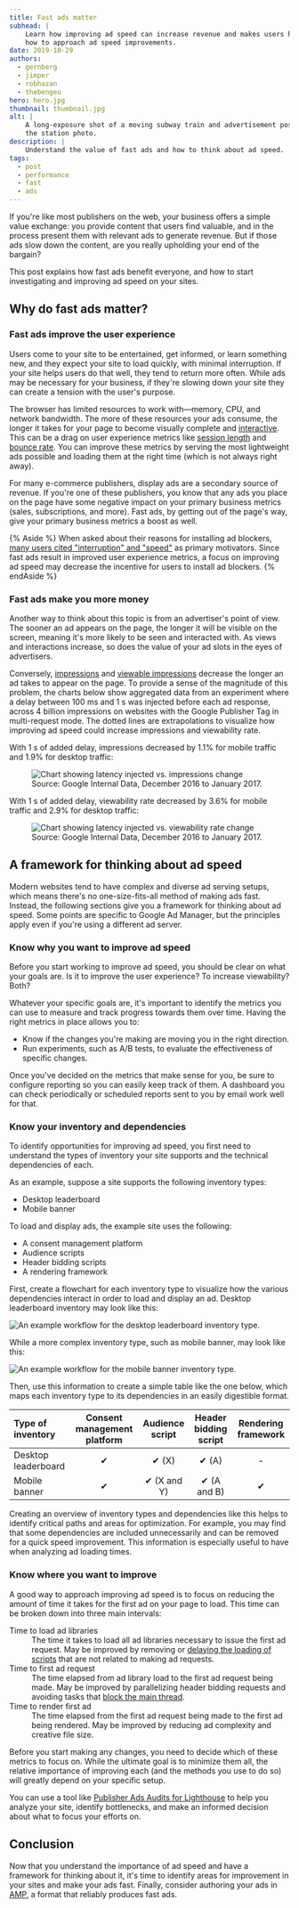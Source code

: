 ```yaml
---
title: Fast ads matter
subhead: |
    Learn how improving ad speed can increase revenue and makes users happy, and
    how to approach ad speed improvements.
date: 2019-10-29
authors:
  - gernberg
  - jimper
  - robhazan
  - thebengeu
hero: hero.jpg
thumbnail: thumbnail.jpg
alt: |
    A long-exposure shot of a moving subway train and advertisement posters at
    the station photo.
description: |
    Understand the value of fast ads and how to think about ad speed.
tags:
  - post
  - performance
  - fast
  - ads
---
```


If you're like most publishers on the web, your business offers a simple value
exchange: you provide content that users find valuable, and in the process
present them with relevant ads to generate revenue. But if those ads slow down
the content, are you really upholding your end of the bargain?

This post explains how fast ads benefit everyone, and how to start investigating
and improving ad speed on your sites.

## Why do fast ads matter?

### Fast ads improve the user experience

Users come to your site to be entertained, get informed, or learn something new,
and they expect your site to load quickly, with minimal interruption. If your
site helps users do that well, they tend to return more often. While ads may be
necessary for your business, if they're slowing down your site they can create a
tension with the user's purpose.

The browser has limited resources to work with—memory, CPU, and network
bandwidth. The more of these resources your ads consume, the longer it takes for
your page to become visually complete and [interactive](/interactive/). This can
be a drag on user experience metrics like [session
length](https://en.wikipedia.org/wiki/Session_(web_analytics)) and [bounce
rate](https://en.wikipedia.org/wiki/Bounce_rate). You can improve these metrics
by serving the most lightweight ads possible and loading them at the right time
(which is not always right away).

For many e-commerce publishers, display ads are a secondary source of revenue.
If you're one of these publishers, you know that any ads you place on the page
have some negative impact on your primary business metrics (sales,
subscriptions, and more). Fast ads, by getting out of the page's way, give your
primary business metrics a boost as well.

{% Aside %} When asked about their reasons for installing ad blockers, [many
users cited "interruption" and
"speed"](https://pagefair.com/blog/2017/adblockreport/) as primary motivators.
Since fast ads result in improved user experience metrics, a focus on improving
ad speed may decrease the incentive for users to install ad blockers. {%
endAside %}

### Fast ads make you more money

Another way to think about this topic is from an advertiser's point of view. The
sooner an ad appears on the page, the longer it will be visible on the screen,
meaning it's more likely to be seen and interacted with. As views and
interactions increase, so does the value of your ad slots in the eyes of
advertisers.

Conversely,
[impressions](https://en.wikipedia.org/wiki/Impression_(online_media)) and
[viewable impressions](https://en.wikipedia.org/wiki/Viewable_Impression)
decrease the longer an ad takes to appear on the page. To provide a sense of the
magnitude of this problem, the charts below show aggregated data from an
experiment where a delay between 100&nbsp;ms and 1&nbsp;s was injected before
each ad response, across 4 billion impressions on websites with the Google
Publisher Tag in multi-request mode. The dotted lines are extrapolations to
visualize how improving ad speed could increase impressions and viewability
rate.

With 1&nbsp;s of added delay, impressions decreased by 1.1% for mobile traffic
and 1.9% for desktop traffic:

<figure class="w-figure w-figure--center">
  <img src="./ad-latency-injected-vs-impressions-change.svg" alt="Chart showing latency injected vs. impressions change">
  <figcaption class="w-figcaption">
    Source: Google Internal Data, December 2016 to January 2017.
  </figcaption>
</figure>

With 1&nbsp;s of added delay, viewability rate decreased by 3.6% for mobile
traffic and 2.9% for desktop traffic:

<figure class="w-figure w-figure--center">
  <img src="./ad-latency-injected-vs-viewability-rate-change.svg" alt="Chart showing latency injected vs. viewability rate change">
  <figcaption class="w-figcaption">
    Source: Google Internal Data, December 2016 to January 2017.
  </figcaption>
</figure>

## A framework for thinking about ad speed

Modern websites tend to have complex and diverse ad serving setups, which means
there's no one-size-fits-all method of making ads fast. Instead, the following
sections give you a framework for thinking about ad speed. Some points are
specific to Google Ad Manager, but the principles apply even if you're using a
different ad server.

### Know why you want to improve ad speed

Before you start working to improve ad speed, you should be clear on what your
goals are. Is it to improve the user experience? To increase viewability? Both?

Whatever your specific goals are, it's important to identify the metrics you can
use to measure and track progress towards them over time. Having the right
metrics in place allows you to:

*   Know if the changes you're making are moving you in the right direction.
*   Run experiments, such as A/B tests, to evaluate the effectiveness of
    specific changes.

Once you've decided on the metrics that make sense for you, be sure to configure
reporting so you can easily keep track of them. A dashboard you can check
periodically or scheduled reports sent to you by email work well for that.

### Know your inventory and dependencies

To identify opportunities for improving ad speed, you first need to understand
the types of inventory your site supports and the technical dependencies of
each.

As an example, suppose a site supports the following inventory types:
* Desktop leaderboard
* Mobile banner

To load and display ads, the example site uses the following:
* A consent management platform
* Audience scripts
* Header bidding scripts
* A rendering framework

First, create a flowchart for each inventory type to visualize how the various
dependencies interact in order to load and display an ad. Desktop leaderboard
inventory may look like this:

![An example workflow for the desktop leaderboard inventory
type.](./desktop-leaderboard.svg)

While a more complex inventory type, such as mobile banner, may look like this:

![An example workflow for the mobile banner inventory
type.](./mobile-banner.svg)

Then, use this information to create a simple table like the one below, which
maps each inventory type to its dependencies in an easily digestible format.

| Type of inventory   | Consent management platform | Audience script    | Header bidding script | Rendering framework |
|:--------------------|:---------------------------:|:------------------:|:---------------------:|:-------------------:|
| Desktop leaderboard |  &#x2714;                   | &#x2714; (X)       | &#x2714; (A)          | -                   |
| Mobile banner       |  &#x2714;                   | &#x2714; (X and Y) | &#x2714; (A and B)    | &#x2714;            |

Creating an overview of inventory types and dependencies like this helps to
identify critical paths and areas for optimization. For example, you may find
that some dependencies are included unnecessarily and can be removed for a quick
speed improvement. This information is especially useful to have when analyzing
ad loading times.

### Know where you want to improve

A good way to approach improving ad speed is to focus on reducing the amount of
time it takes for the first ad on your page to load. This time can be broken
down into three main intervals:

<dl>
    <dt>Time to load ad libraries</dt>
    <dd>The time it takes to load all ad libraries necessary to issue the first ad request. May be improved by removing or <a href="/efficiently-load-third-party-javascript/">delaying the loading of scripts</a> that are not related to making ad requests.</dd>
    <dt>Time to first ad request</dt>
    <dd>The time elapsed from ad library load to the first ad request being made. May be improved by parallelizing header bidding requests and avoiding tasks that <a href="/mainthread-work-breakdown/">block the main thread</a>.</dd>
    <dt>Time to render first ad</dt>
    <dd>The time elapsed from the first ad request being made to the first ad being rendered. May be improved by reducing ad complexity and creative file size.</dd>
</dl>

Before you start making any changes, you need to decide which of these metrics
to focus on. While the ultimate goal is to minimize them all, the relative
importance of improving each (and the methods you use to do so) will greatly
depend on your specific setup. 

You can use a tool like [Publisher Ads Audits for
Lighthouse](https://developers.google.com/publisher-ads-audits) to help you
analyze your site, identify bottlenecks, and make an informed decision about
what to focus your efforts on.

## Conclusion

Now that you understand the importance of ad speed and have a framework for
thinking about it, it's time to identify areas for improvement in your sites and
make your ads fast. Finally, consider authoring your ads in
[AMP](https://amp.dev/about/ads/), a format that reliably produces fast ads.
